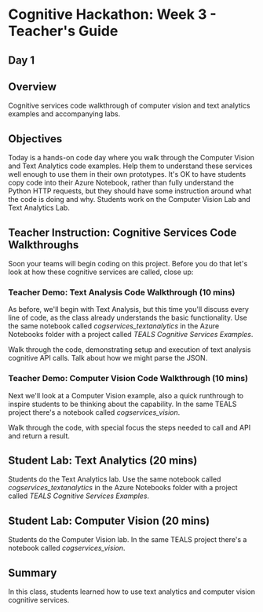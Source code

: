 # Cognitive Hackathon: Week 3 - Teacher's Guide
## Day 1

## Overview
Cognitive services code walkthrough of computer vision and text analytics examples and accompanying labs.

## Objectives
Today is a hands-on code day where you walk through the Computer Vision and Text Analytics code examples. Help them to understand these services well enough to use them in their own prototypes. It's OK to have students copy code into their Azure Notebook, rather than fully understand the Python HTTP requests, but they should have some instruction around what the code is doing and why. Students work on the Computer Vision Lab and Text Analytics Lab. 

## Teacher Instruction: Cognitive Services Code Walkthroughs
Soon your teams will begin coding on this project. Before you do that let's look at how these cognitive services are called, close up:

### Teacher Demo: Text Analysis Code Walkthrough (10 mins)
As before, we'll begin with Text Analysis, but this time you'll discuss every line of code, as the class already understands the basic functionality. Use the same notebook called *cogservices_textanalytics* in the Azure Notebooks folder with a project called *TEALS Cognitive Services Examples*. 

Walk through the code, demonstrating setup and execution of text analysis cognitive API calls. Talk about how we might parse the JSON.

### Teacher Demo: Computer Vision Code Walkthrough (10 mins)
Next we'll look at a Computer Vision example, also a quick runthrough to inspire students to be thinking about the capability. In the same TEALS project there's a notebook called *cogservices_vision*. 

Walk through the code, with special focus the steps needed to call and API and return a result. 

## Student Lab: Text Analytics (20 mins)
Students do the Text Analytics lab. Use the same notebook called *cogservices_textanalytics* in the Azure Notebooks folder with a project called *TEALS Cognitive Services Examples*. 

## Student Lab: Computer Vision (20 mins)
Students do the Computer Vision lab. In the same TEALS project there's a notebook called *cogservices_vision*. 

## Summary
In this class, students learned how to use text analytics and computer vision cognitive services.

